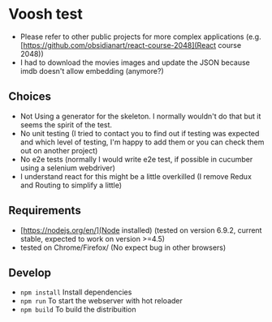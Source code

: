 # Voosh test
- Please refer to other public projects for more complex applications (e.g. [https://github.com/obsidianart/react-course-2048](React course 2048))
- I had to download the movies images and update the JSON because imdb doesn't allow embedding (anymore?)

## Choices
- Not Using a generator for the skeleton. I normally wouldn't do that but it seems the spirit of the test.
- No unit testing (I tried to contact you to find out if testing was expected and which level of testing, I'm happy to add them or you can check them out on another project)
- No e2e tests (normally I would write e2e test, if possible in cucumber using a selenium webdriver)
- I understand react for this might be a little overkilled (I remove Redux and Routing to simplify a little)

## Requirements
- [https://nodejs.org/en/](Node installed) (tested on version 6.9.2, current stable, expected to work on version >=4.5)
- tested on Chrome/Firefox/ (No expect bug in other browsers)

## Develop
- ```npm install``` Install dependencies
- ```npm run``` To start the webserver with hot reloader
- ```npm build``` To build the distribuition